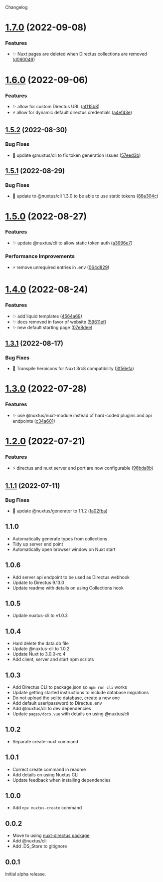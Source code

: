 Changelog

# [1.7.0](https://github.com/nuxtus/nuxtus/compare/v1.6.0...v1.7.0) (2022-09-08)


### Features

* :sparkles: Nuxt pages are deleted when Directus collections are removed ([d060049](https://github.com/nuxtus/nuxtus/commit/d0600496a7ff4936aaf29c982bc97950dc99315a))

# [1.6.0](https://github.com/nuxtus/nuxtus/compare/v1.5.2...v1.6.0) (2022-09-06)


### Features

* :sparkles: allow for custom Directus URL ([af115b8](https://github.com/nuxtus/nuxtus/commit/af115b8ab128ae68437ebf79bb73301a96758914))
* :zap: allow for dynamic default directus credentials ([a4ef43e](https://github.com/nuxtus/nuxtus/commit/a4ef43e21c6d63db99a1597643ddb3abb95f2a61))

## [1.5.2](https://github.com/nuxtus/nuxtus/compare/v1.5.1...v1.5.2) (2022-08-30)


### Bug Fixes

* :bug: update @nuxtus/cli to fix token generation issues ([57eed3b](https://github.com/nuxtus/nuxtus/commit/57eed3b9f9d38add0c1a017218b2df36db0152f1))

## [1.5.1](https://github.com/nuxtus/nuxtus/compare/v1.5.0...v1.5.1) (2022-08-29)


### Bug Fixes

* :bug: update to @nuxtus/cli 1.3.0 to be able to use static tokens ([88a304c](https://github.com/nuxtus/nuxtus/commit/88a304c1d357b13a92e4a7167050da1f60a9a641))

# [1.5.0](https://github.com/nuxtus/nuxtus/compare/v1.4.0...v1.5.0) (2022-08-27)


### Features

* :sparkles: update @nuxtus/cli to allow static token auth ([a3996e7](https://github.com/nuxtus/nuxtus/commit/a3996e715858ea544935d7cf1c4ebd4ffbea8029))


### Performance Improvements

* :zap: remove unrequired entries in .env ([064d829](https://github.com/nuxtus/nuxtus/commit/064d8293d06769b6aa96698feba29d032c41778a))

# [1.4.0](https://github.com/nuxtus/nuxtus/compare/v1.3.1...v1.4.0) (2022-08-24)


### Features

* :sparkles: add liquid templates ([4564a69](https://github.com/nuxtus/nuxtus/commit/4564a6983b420353e16147d39b68d909734e8113))
* :sparkles: docs removed in favor of website ([59611ef](https://github.com/nuxtus/nuxtus/commit/59611efdfff2595fefcb7da3f80cfea53678b282))
* :sparkles: new default starting page ([07e8dee](https://github.com/nuxtus/nuxtus/commit/07e8dee1475248cc329571c2f32eb9ab5382c579))

## [1.3.1](https://github.com/nuxtus/nuxtus/compare/v1.3.0...v1.3.1) (2022-08-17)


### Bug Fixes

* :bug: Transpile heroicons for Nuxt 3rc8 compatibility ([3f56efa](https://github.com/nuxtus/nuxtus/commit/3f56efaacfdb5537907acd80b38fa3fe6e1ce12d))

# [1.3.0](https://github.com/nuxtus/nuxtus/compare/v1.2.0...v1.3.0) (2022-07-28)


### Features

* :sparkles: use @nuxtus/nuxt-module instead of hard-coded plugins and api endpoints ([c34a601](https://github.com/nuxtus/nuxtus/commit/c34a601e107be87649ead02ab99072c40b1a9922))

# [1.2.0](https://github.com/nuxtus/nuxtus/compare/v1.1.1...v1.2.0) (2022-07-21)


### Features

* :zap: directus and nuxt server and port are now configurable ([96bda8b](https://github.com/nuxtus/nuxtus/commit/96bda8bfdd03f2cdca5994b5814070480121e904))

## [1.1.1](https://github.com/nuxtus/nuxtus/compare/v1.1.0...v1.1.1) (2022-07-11)


### Bug Fixes

* :bug: update @nuxtus/generator to 1.1.2 ([fa02fba](https://github.com/nuxtus/nuxtus/commit/fa02fbae0e00b4dc6c59f3336cb321b43e0d7227))


## 1.1.0

- Automatically generate types from collections
- Tidy up server end point
- Automatically open browser window on Nuxt start

## 1.0.6

- Add server api endpoint to be used as Directus webhook
- Update to Directus 9.13.0
- Update readme with details on using Collections hook

## 1.0.5

- Update nuxtus-cli to v1.0.3

## 1.0.4

- Hard delete the data.db file
- Update @nuxtus-cli to 1.0.2
- Update Nuxt to 3.0.0-rc.4
- Add client, server and start npm scripts

## 1.0.3

- Add Directus CLI to package.json so `npm run cli` works
- Update getting started instructions to include database migrations
- Do not upload the sqlite database, create a new one
- Add default user/password to Directus .env
- Add @nuxtus/cli to dev dependencies
- Update `pages/docs.vue` with details on using @nuxtus/cli

## 1.0.2

- Separate create-nuxt command

## 1.0.1

- Correct create command in readme
- Add details on using Nuxtus CLI
- Update feedback when installing dependencies

## 1.0.0

- Add `npx nuxtus-create` command

## 0.0.2

- Move to using [nuxt-directus package](https://nuxt-directus.netlify.app/)
- Add @nuxtus/cli
- Add .DS_Store to gitignore

## 0.0.1

Initial alpha release.
